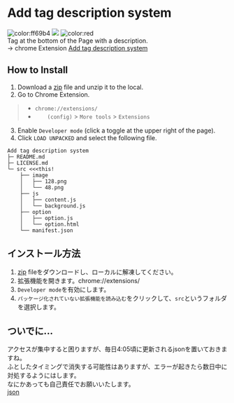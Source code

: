 # Add tag description system
![color:ff69b4](https://img.shields.io/badge/Language-JP-green) ![](https://img.shields.io/github/v/release/rta-technology/add-tag-description-system?include_prereleases) ![color:red](https://img.shields.io/github/downloads/rta-technology/add-tag-description-system/total)   
Tag at the bottom of the Page with a description.  
→ chrome Extension [Add tag description system](https://chrome.google.com/webstore/detail/add-tag-discription-syste/chihgmiknkmejndbpilmoopjlpfpjljg)

## How to Install
1. Download a [zip](https://github.com/RTa-technology/add-tag-description-system/releases/tag/v0.2-beta) file and unzip it to the local.
2. Go to Chrome Extension.
> * `chrome://extensions/`
> * 　　`(config)` > `More tools` > `Extensions`
3. Enable `Developer mode` (click a toggle at the upper right of the page).
4. Click `LOAD UNPACKED` and select the following file.
```
Add tag description system
├─ README.md
├─ LICENSE.md
└─ src <<<this!
    ├── image
    │   ├── 128.png
    │   └── 48.png
    ├── js
    │   ├── content.js
    │   └── background.js
    ├── option
    │   ├── option.js
    │   └── option.html
    └── manifest.json
```

## インストール方法
1. [zip](https://github.com/RTa-technology/add-tag-description-system/releases/tag/v0.1-alpha) fileをダウンロードし、ローカルに解凍してください。
2. 拡張機能を開きます。chrome://extensions/
3. `Developer mode`を有効にします。
4. `パッケージ化されていない拡張機能を読み込む`をクリックして、`src`というフォルダを選択します。

## ついでに...  
アクセスが集中すると困りますが、毎日4:05頃に更新されるjsonを置いておきますね。  
ふとしたタイミングで消失する可能性はありますが、エラーが起きたら数日中に対処するようにはします。  
なにかあっても自己責任でお願いいたします。  
[json](https://script.google.com/macros/s/AKfycbwJCGLDJtZeBQ9pmnFfb8xwiLbIA2Wd_8vB4WPiEXAyx214SbM/exec)


